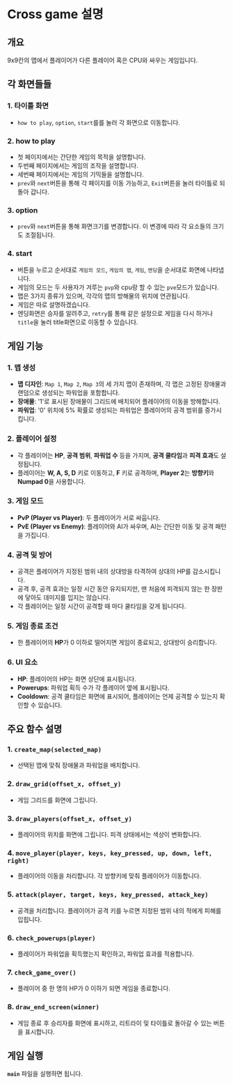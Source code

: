 # Cross game 설명

## 개요
9x9칸의 맵에서 플레이어가 다른 플레이어 혹은 CPU와 싸우는 게임입니다.

## 각 화면들들
### 1. **타이틀 화면**
   - `how to play`, `option`, `start`를를 눌러 각 화면으로 이동합니다.

### 2. **how to play**
   - 첫 페이지에서는 간단한 게임의 목적을 설명합니다.
   - 두번째 페이지에서는 게임의 조작을 설명합니다.
   - 세번째 페이지에서는 게임의 기믹들을 설명합니다.
   - `prev`와 `next`버튼을 통해 각 페이지를 이동 가능하고, `Exit`버튼을 눌러 타이틀로 되돌아 갑니다.

### 3. **option**
   - `prev`와 `next`버튼을 통해 화면크기를 변경합니다. 이 변경에 따라 각 요소들의 크기도 조절됩니다.

### 4. **start**
   - 버튼을 누르고 순서대로 `게임의 모드`, `게임의 맵`, `게임`, `엔딩`을 순서대로 화면에 나타냅니다.
   - 게임의 모드는 두 사용자가 겨루는 `pvp`와 cpu랑 할 수 있는 `pve`모드가 있습니다.
   - 맵은 3가지 종류가 있으며, 각각의 맵의 방해물의 위치에 연관됩니다.
   - 게임은 따로 설명하겠습니다.
   - 엔딩화면은 승자를 알려주고, `retry`를 통해 같은 설정으로 게임을 다시 하거나 `title`을 눌러 title화면으로 이동할 수 있습니다.

## 게임 기능
### 1. **맵 생성**
   - **맵 디자인**: `Map 1`, `Map 2`, `Map 3`의 세 가지 맵이 존재하며, 각 맵은 고정된 장애물과 랜덤으로 생성되는 파워업을 포함합니다.
   - **장애물**: '1'로 표시된 장애물이 그리드에 배치되어 플레이어의 이동을 방해합니다.
   - **파워업**: '0' 위치에 5% 확률로 생성되는 파워업은 플레이어의 공격 범위를 증가시킵니다.

### 2. **플레이어 설정**
   - 각 플레이어는 **HP**, **공격 범위**, **파워업 수** 등을 가지며, **공격 쿨타임**과 **피격 효과**도 설정됩니다.
   - 플레이어는 **W, A, S, D** 키로 이동하고, **F** 키로 공격하며, **Player 2**는 **방향키**와 **Numpad 0**을 사용합니다.

### 3. **게임 모드**
   - **PvP (Player vs Player)**: 두 플레이어가 서로 싸웁니다.
   - **PvE (Player vs Enemy)**: 플레이어와 AI가 싸우며, AI는 간단한 이동 및 공격 패턴을 가집니다.

### 4. **공격 및 방어**
   - 공격은 플레이어가 지정된 범위 내의 상대방을 타격하여 상대의 HP를 감소시킵니다.
   - 공격 후, 공격 효과는 일정 시간 동안 유지되지만, 맨 처음에 피격되지 않는 한 장판에 닿아도 데미지를 입지는 않습니다.
   - 각 플레이어는 일정 시간이 공격할 때 마다 쿨타임을 갖게 됩니다다.

### 5. **게임 종료 조건**
   - 한 플레이어의 **HP**가 0 이하로 떨어지면 게임이 종료되고, 상대방이 승리합니다.

### 6. **UI 요소**
   - **HP**: 플레이어의 HP는 화면 상단에 표시됩니다.
   - **Powerups**: 파워업 획득 수가 각 플레이어 옆에 표시됩니다.
   - **Cooldown**: 공격 쿨타임은 화면에 표시되어, 플레이어는 언제 공격할 수 있는지 확인할 수 있습니다.

## 주요 함수 설명

### 1. **`create_map(selected_map)`**
   - 선택된 맵에 맞춰 장애물과 파워업을 배치합니다.

### 2. **`draw_grid(offset_x, offset_y)`**
   - 게임 그리드를 화면에 그립니다.

### 3. **`draw_players(offset_x, offset_y)`**
   - 플레이어의 위치를 화면에 그립니다. 피격 상태에서는 색상이 변화합니다.

### 4. **`move_player(player, keys, key_pressed, up, down, left, right)`**
   - 플레이어의 이동을 처리합니다. 각 방향키에 맞춰 플레이어가 이동합니다.

### 5. **`attack(player, target, keys, key_pressed, attack_key)`**
   - 공격을 처리합니다. 플레이어가 공격 키를 누르면 지정된 범위 내의 적에게 피해를 입힙니다.

### 6. **`check_powerups(player)`**
   - 플레이어가 파워업을 획득했는지 확인하고, 파워업 효과를 적용합니다.

### 7. **`check_game_over()`**
   - 플레이어 중 한 명의 HP가 0 이하가 되면 게임을 종료합니다.

### 8. **`draw_end_screen(winner)`**
   - 게임 종료 후 승리자를 화면에 표시하고, 리트라이 및 타이틀로 돌아갈 수 있는 버튼을 표시합니다.

## 게임 실행

**`main`** 파일을 실행하면 됩니다.

